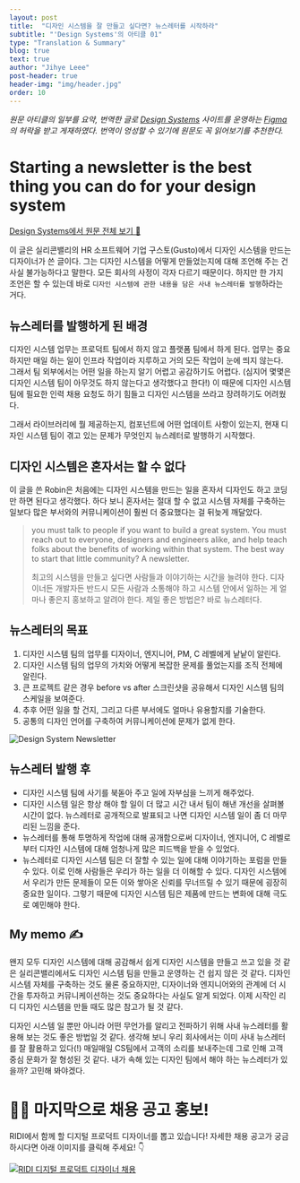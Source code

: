 ```yaml
---
layout: post
title:  "디자인 시스템을 잘 만들고 싶다면? 뉴스레터를 시작하라"
subtitle: "'Design Systems'의 아티클 01"
type: "Translation & Summary"
blog: true
text: true
author: "Jihye Leee"
post-header: true
header-img: "img/header.jpg"
order: 10
---
```


*원문 아티클의 일부를 요약, 번역한 글로 [Design Systems](http://designsystems.com/) 사이트를 운영하는 [Figma](https://www.figma.com/)의 허락을 받고 게재하였다. 번역이 엉성할 수 있기에 원문도 꼭 읽어보기를 추천한다.*

# Starting a newsletter is the best thing you can do for your design system

[Design Systems에서 원문 전체 보기 🔗](https://www.designsystems.com/starting-a-newsletter-is-the-best-thing-you-can-do-for-your-design-system/)

이 글은 실리콘밸리의 HR 소프트웨어 기업 구스토(Gusto)에서 디자인 시스템을 만드는 디자이너가 쓴 글이다. 그는 디자인 시스템을 어떻게 만들었는지에 대해 조언해 주는 건 사실 불가능하다고 말한다. 모든 회사의 사정이 각자 다르기 때문이다. 하지만 한 가지 조언은 할 수 있는데 바로 `디자인 시스템에 관한 내용을 담은 사내 뉴스레터를 발행`하라는 거다.

## 뉴스레터를 발행하게 된 배경

디자인 시스템 업무는 프로덕트 팀에서 하지 않고 플랫폼 팀에서 하게 된다. 업무는 중요하지만 매일 하는 일이 인프라 작업이라 지루하고 거의 모든 작업이 눈에 띄지 않는다. 그래서 팀 외부에서는 어떤 일을 하는지 알기 어렵고 공감하기도 어렵다. (심지어 몇몇은 디자인 시스템 팀이 아무것도 하지 않는다고 생각했다고 한다!) 이 때문에 디자인 시스템 팀에 필요한 인력 채용 요청도 하기 힘들고 디자인 시스템을 쓰라고 장려하기도 어려웠다.

그래서 라이브러리에 뭘 제공하는지, 컴포넌트에 어떤 업데이트 사항이 있는지, 현재 디자인 시스템 팀이 겪고 있는 문제가 무엇인지 뉴스레터로 발행하기 시작했다.

## 디자인 시스템은 혼자서는 할 수 없다

이 글을 쓴 Robin은 처음에는 디자인 시스템을 만드는 일을 혼자서 디자인도 하고 코딩만 하면 된다고 생각했다. 하다 보니 혼자서는 절대 할 수 없고 시스템 자체를 구축하는 일보다 많은 부서와의 커뮤니케이션이 훨씬 더 중요했다는 걸 뒤늦게 깨달았다.

> you must talk to people if you want to build a great system. You must reach out to everyone, designers and engineers alike, and help teach folks about the benefits of working within that system. The best way to start that little community? A newsletter.
>
> 최고의 시스템을 만들고 싶다면 사람들과 이야기하는 시간을 늘려야 한다. 디자이너든 개발자든 반드시 모든 사람과 소통해야 하고 시스템 안에서 일하는 게 얼마나 좋은지 홍보하고 알려야 한다. 제일 좋은 방법은? 바로 뉴스레터다.

## 뉴스레터의 목표

1. 디자인 시스템 팀의 업무를 디자이너, 엔지니어, PM, C 레벨에게 낱낱이 알린다.
2. 디자인 시스템 팀의 업무의 가치와 어떻게 복잡한 문제를 풀었는지를 조직 전체에 알린다.
3. 큰 프로젝트 같은 경우 before vs after 스크린샷을 공유해서 디자인 시스템 팀의 스케일을 보여준다.
4. 추후 어떤 일을 할 건지, 그리고 다른 부서에도 얼마나 유용할지를 기술한다.
5. 공통의 디자인 언어를 구축하여 커뮤니케이션에 문제가 없게 한다.

![Design System Newsletter](https://images.ctfassets.net/7jw9uvgmirvi/6ukAMoy5UIlYHTd6J5A0Fk/bf81f56877f49e55ed1d59fbf6cc2a97/Screenshot_2019-11-02_Design_Systems_Newsletter.png)

## 뉴스레터 발행 후

- 디자인 시스템 팀에 사기를 북돋아 주고 일에 자부심을 느끼게 해주었다.
- 디자인 시스템 일은 항상 해야 할 일이 더 많고 시간 내서 팀이 해낸 개선을 살펴볼 시간이 없다. 뉴스레터로 공개적으로 발표되고 나면 디자인 시스템 일이 좀 더 마무리된 느낌을 준다.
- 뉴스레터를 통해 투명하게 작업에 대해 공개함으로써 디자이너, 엔지니어, C 레벨로부터 디자인 시스템에 대해 엄청나게 많은 피드백을 받을 수 있었다.
- 뉴스레터로 디자인 시스템 팀은 더 잘할 수 있는 일에 대해 이야기하는 포럼을 만들 수 있다. 이로 인해 사람들은 우리가 하는 일을 더 이해할 수 있다. 디자인 시스템에서 우리가 만든 문제들이 모든 이와 쌓아온 신뢰를 무너뜨릴 수 있기 때문에 굉장히 중요한 일이다. 그렇기 때문에 디자인 시스템 팀은 제품에 만드는 변화에 대해 극도로 예민해야 한다.

## My memo ✍️

왠지 모두 디자인 시스템에 대해 공감해서 쉽게 디자인 시스템을 만들고 쓰고 있을 것 같은 실리콘밸리에서도 디자인 시스템 팀을 만들고 운영하는 건 쉽지 않은 것 같다. 디자인 시스템 자체를 구축하는 것도 물론 중요하지만, 디자이너와 엔지니어와의 관계에 더 시간을 투자하고 커뮤니케이션하는 것도 중요하다는 사실도 알게 되었다. 이제 시작인 리디 디자인 시스템을 만들 때도 많은 참고가 될 것 같다.

디자인 시스템 일 뿐만 아니라 어떤 무언가를 알리고 전파하기 위해 사내 뉴스레터를 활용해 보는 것도 좋은 방법일 것 같다. 생각해 보니 우리 회사에서는 이미 사내 뉴스레터를 잘 활용하고 있다(!) 매일매일 CS팀에서 고객의 소리를 보내주는데 그로 인해 고객 중심 문화가 잘 형성된 것 같다. 내가 속해 있는 디자인 팀에서 해야 하는 뉴스레터가 있을까? 고민해 봐야겠다.

# 🙋‍♀️ 마지막으로 채용 공고 홍보!

RIDI에서 함께 할 디지털 프로덕트 디자이너를 뽑고 있습니다! 자세한 채용 공고가 궁금하시다면 아래 이미지를 클릭해 주세요! 👇

<a href="http://bit.ly/2qoo3wp">![RIDI 디지털 프로덕트 디자이너 채용](https://cdn.dribbble.com/users/291872/screenshots/5483004/ridi-digital-product-designer.jpg)